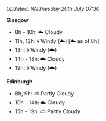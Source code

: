 *Updated: Wednesday 20th July 07:30*

**Glasgow**

* 8h - 10h: :cloud: Cloudy
* 11h, 12h: :cyclone: Windy (:cloud:) [:cloud: as of 8h]
* 13h: :cyclone: Windy (:cloud:)
* 14h - 18h: :cloud: Cloudy
* 19h: :cyclone: Windy (:cloud:)

**Edinburgh**

* 8h, 9h: :partly_sunny: Partly Cloudy
* 10h - 14h: :cloud: Cloudy
* 15h - 19h: :partly_sunny: Partly Cloudy
